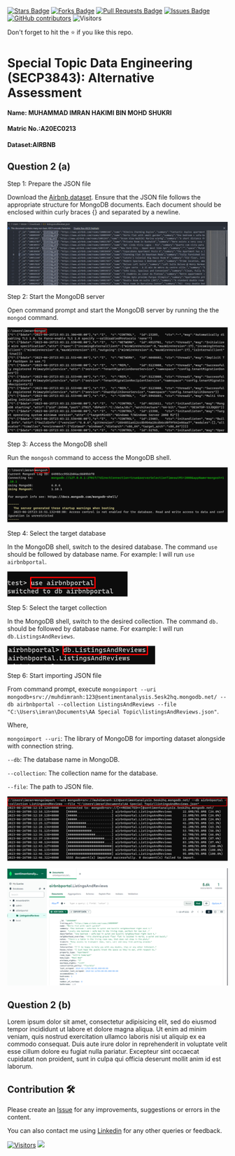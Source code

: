 <a href="https://github.com/drshahizan/SECP3843/stargazers"><img src="https://img.shields.io/github/stars/drshahizan/SECP3843" alt="Stars Badge"/></a>
<a href="https://github.com/drshahizan/SECP3843/network/members"><img src="https://img.shields.io/github/forks/drshahizan/SECP3843" alt="Forks Badge"/></a>
<a href="https://github.com/drshahizan/SECP3843/pulls"><img src="https://img.shields.io/github/issues-pr/drshahizan/SECP3843" alt="Pull Requests Badge"/></a>
<a href="https://github.com/drshahizan/SECP3843/issues"><img src="https://img.shields.io/github/issues/drshahizan/SECP3843" alt="Issues Badge"/></a>
<a href="https://github.com/drshahizan/SECP3843/graphs/contributors"><img alt="GitHub contributors" src="https://img.shields.io/github/contributors/drshahizan/SECP3843?color=2b9348"></a>
![Visitors](https://api.visitorbadge.io/api/visitors?path=https%3A%2F%2Fgithub.com%2Fdrshahizan%2FSECP3843&labelColor=%23d9e3f0&countColor=%23697689&style=flat)

Don't forget to hit the :star: if you like this repo.

# Special Topic Data Engineering (SECP3843): Alternative Assessment

#### Name: MUHAMMAD IMRAN HAKIMI BIN MOHD SHUKRI
#### Matric No.:A20EC0213
#### Dataset:AIRBNB

## Question 2 (a)

Step 1: Prepare the JSON file

Download the [Airbnb dataset](https://github.com/drshahizan/dataset/tree/main/mongodb/05-airbnb). Ensure that the JSON file follows the appropriate structure for MongoDB documents. Each document should be enclosed within curly braces {} and separated by a newline.

![Q2](files/images/q2_7.png)

Step 2: Start the MongoDB server

Open command prompt and start the MongoDB server by running the the `mongod` command.

![Q2](files/images/q2_1.png)

Step 3: Access the MongoDB shell

Run the `mongosh` command to access the MongoDB shell.

![Q2](files/images/q2_2.png)

Step 4: Select the target database

In the MongoDB shell, switch to the desired database. The command `use` should be followed by database name. For example: I will run `use airbnbportal`.

![Q2](files/images/q2_3.png)

Step 5: Select the target collection

In the MongoDB shell, switch to the desired collection. The command `db.` should be followed by database name. For example: I will run `db.ListingsAndReviews`.

![Q2](files/images/q2_8.png)

Step 6: Start importing JSON file

From command prompt, execute `mongoimport --uri mongodb+srv://muhdimranh:123@sentimentanalysis.5esk2hq.mongodb.net/ --db airbnbportal --collection ListingsAndReviews --file "C:\Users\imran\Documents\AA Special Topic\listingsAndReviews.json"`. 


Where,

`mongoimport --uri`: The library of MongoDB for importing dataset alongside with connection string.

`--db`: The database name in MongoDB.

`--collection`: The collection name for the database.

`--file`: The path to JSON file.

![Q2](files/images/q2_5.png)

![Q2](files/images/q2_6.png)

## Question 2 (b)
Lorem ipsum dolor sit amet, consectetur adipisicing elit, sed do eiusmod tempor incididunt ut labore et dolore magna aliqua. Ut enim ad minim veniam, quis nostrud exercitation ullamco laboris nisi ut aliquip ex ea commodo consequat. Duis aute irure dolor in reprehenderit in voluptate velit esse cillum dolore eu fugiat nulla pariatur. Excepteur sint occaecat cupidatat non proident, sunt in culpa qui officia deserunt mollit anim id est laborum.

## Contribution 🛠️
Please create an [Issue](https://github.com/drshahizan/special-topic-data-engineering/issues) for any improvements, suggestions or errors in the content.

You can also contact me using [Linkedin](https://www.linkedin.com/in/drshahizan/) for any other queries or feedback.

[![Visitors](https://api.visitorbadge.io/api/visitors?path=https%3A%2F%2Fgithub.com%2Fdrshahizan&labelColor=%23697689&countColor=%23555555&style=plastic)](https://visitorbadge.io/status?path=https%3A%2F%2Fgithub.com%2Fdrshahizan)
![](https://hit.yhype.me/github/profile?user_id=81284918)




